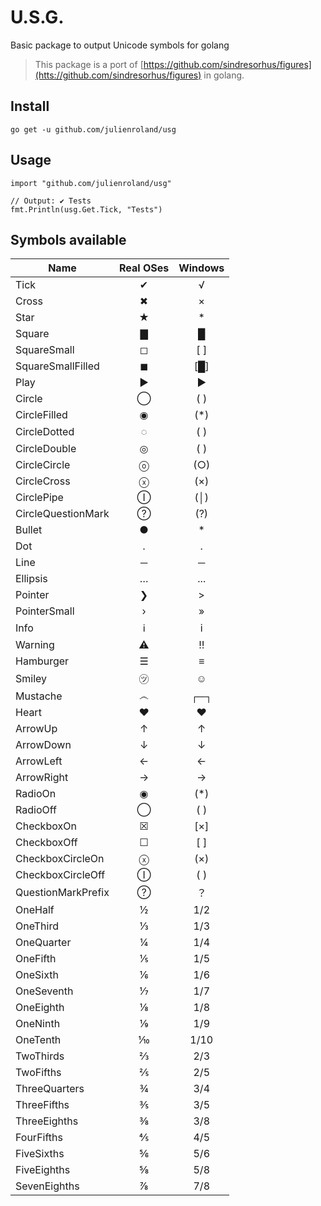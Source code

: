 # U.S.G.

Basic package to output Unicode symbols for golang



> This package is a port of [https://github.com/sindresorhus/figures](htts://github.com/sindresorhus/figures) in golang.


## Install

```
go get -u github.com/julienroland/usg
```


## Usage

```
import "github.com/julienroland/usg"

// Output: ✔ Tests
fmt.Println(usg.Get.Tick, "Tests") 

```


## Symbols available

| Name               | Real OSes | Windows |
| ------------------ | :-------: | :-----: |
| Tick               |     ✔     |    √    |
| Cross              |     ✖     |    ×    |
| Star               |     ★     |    *    |
| Square             |     ▇     |    █    |
| SquareSmall        |     ◻     |   [ ]   |
| SquareSmallFilled  |     ◼     |   [█]   |
| Play               |     ▶     |    ►    |
| Circle             |     ◯     |   ( )   |
| CircleFilled       |     ◉     |   (*)   |
| CircleDotted       |     ◌     |   ( )   |
| CircleDouble       |     ◎     |   ( )   |
| CircleCircle       |     ⓞ     |   (○)   |
| CircleCross        |     ⓧ     |   (×)   |
| CirclePipe         |     Ⓘ     |   (│)   |
| CircleQuestionMark |     ?⃝    |   (?)   |
| Bullet             |     ●     |    *    |
| Dot                |     ․     |    .    |
| Line               |     ─     |    ─    |
| Ellipsis           |     …     |   ...   |
| Pointer            |     ❯     |    >    |
| PointerSmall       |     ›     |    »    |
| Info               |     ℹ     |    i    |
| Warning            |     ⚠     |    ‼    |
| Hamburger          |     ☰     |    ≡    |
| Smiley             |     ㋡     |    ☺    |
| Mustache           |     ෴     |   ┌─┐   |
| Heart              |     ♥     |    ♥    |
| ArrowUp            |     ↑     |    ↑    |
| ArrowDown          |     ↓     |    ↓    |
| ArrowLeft          |     ←     |    ←    |
| ArrowRight         |     →     |    →    |
| RadioOn            |     ◉     |   (*)   |
| RadioOff           |     ◯     |   ( )   |
| CheckboxOn         |     ☒     |   [×]   |
| CheckboxOff        |     ☐     |   [ ]   |
| CheckboxCircleOn   |     ⓧ     |   (×)   |
| CheckboxCircleOff  |     Ⓘ     |   ( )   |
| QuestionMarkPrefix |     ?⃝    |    ？    |
| OneHalf            |     ½     |   1/2   |
| OneThird           |     ⅓     |   1/3   |
| OneQuarter         |     ¼     |   1/4   |
| OneFifth           |     ⅕     |   1/5   |
| OneSixth           |     ⅙     |   1/6   |
| OneSeventh         |     ⅐     |   1/7   |
| OneEighth          |     ⅛     |   1/8   |
| OneNinth           |     ⅑     |   1/9   |
| OneTenth           |     ⅒     |   1/10  |
| TwoThirds          |     ⅔     |   2/3   |
| TwoFifths          |     ⅖     |   2/5   |
| ThreeQuarters      |     ¾     |   3/4   |
| ThreeFifths        |     ⅗     |   3/5   |
| ThreeEighths       |     ⅜     |   3/8   |
| FourFifths         |     ⅘     |   4/5   |
| FiveSixths         |     ⅚     |   5/6   |
| FiveEighths        |     ⅝     |   5/8   |
| SevenEighths       |     ⅞     |   7/8   |
